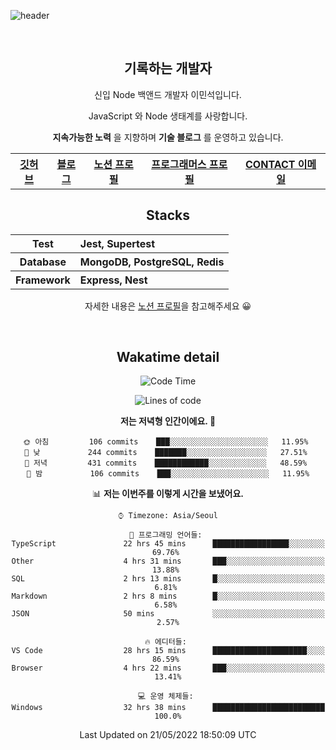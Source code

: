![header](https://capsule-render.vercel.app/api?type=rect&fontColor=f5f6fa&color=192a56&height=220&section=header&text=MinSeok%20Lee&fontSize=40)

&nbsp;

<h2 font-size="20px" align="center"> 기록하는 개발자 </h2>

<div align="center">
  
  <p>신입 Node 백앤드 개발자 이민석입니다.</p>
  <p>JavaScript 와 Node 생태계를 사랑합니다.</p>
  <p><strong>지속가능한 노력</strong> 을 지향하며 <strong>기술 블로그</strong> 를 운영하고 있습니다.</p>
  
  <p></p>
  <table>
    <tr>
      <th>
          <a href="https://github.com/unchaptered"> 깃허브 </a>
      </th>
      <th>
          <a href="https://velog.io/@unchapterd"> 블로그 </a>
      </th>
      <th>
          <a href="https://www.notion.so/9cf275a5af0441529ba7ba43f0d51f40"> 노션 프로필 </a>
      </th>
      <th>
          <a href="https://programmers.co.kr/pr/workstation19961002_3722"> 프로그래머스 프로필 </a>
      </th>
      <th>
          <a href="workstation19961002@gamil.com"> CONTACT 이메일 </a>
      </th>
    </tr>
  </table>
 

<h2 font-size="20px" align="center"> Stacks </h2>

<div align="center">
  <table font-weight="100">
    <tr>
      <th>Test</th>
      <th align="left">Jest, Supertest</th>
    </tr>
    <tr>
      <th>Database</th>
      <th align="left">MongoDB, PostgreSQL, Redis</th>
    </tr>
    <tr>
      <th>Framework</th>
      <th align="left">Express, Nest</th>
    </tr>
  </table>
  
  <footer> 자세한 내용은 <a href="https://band-queen-769.notion.site/9cf275a5af0441529ba7ba43f0d51f40">노션 프로필</a>을 참고해주세요 😀 </footer>
  
</div>
  
&nbsp;

<h2 font-size="20px" align="center"> Wakatime detail </h2>

<div align="center">

<!--START_SECTION:waka-->
![Code Time](http://img.shields.io/badge/Code%20Time-0%20secs-blue)

![Lines of code](https://img.shields.io/badge/%EC%A0%80%EB%8A%94%20%EC%97%AC%ED%83%9C%EA%B9%8C%EC%A7%80%20-843%20Thousand%20%EC%A4%84%EC%9D%98%20%EC%BD%94%EB%93%9C%EB%A5%BC%20%EC%9E%91%EC%84%B1%ED%96%88%EC%96%B4%EC%9A%94.-blue)

**저는 저녁형 인간이에요. 🦉** 

```text
🌞 아침         106 commits    ███░░░░░░░░░░░░░░░░░░░░░░   11.95% 
🌆 낮　         244 commits    ███████░░░░░░░░░░░░░░░░░░   27.51% 
🌃 저녁         431 commits    ████████████░░░░░░░░░░░░░   48.59% 
🌙 밤　         106 commits    ███░░░░░░░░░░░░░░░░░░░░░░   11.95%

```


📊 **저는 이번주를 이렇게 시간을 보냈어요.** 

```text
⌚︎ Timezone: Asia/Seoul

💬 프로그래밍 언어들: 
TypeScript               22 hrs 45 mins      █████████████████░░░░░░░░   69.76% 
Other                    4 hrs 31 mins       ███░░░░░░░░░░░░░░░░░░░░░░   13.88% 
SQL                      2 hrs 13 mins       █░░░░░░░░░░░░░░░░░░░░░░░░   6.81% 
Markdown                 2 hrs 8 mins        █░░░░░░░░░░░░░░░░░░░░░░░░   6.58% 
JSON                     50 mins             ░░░░░░░░░░░░░░░░░░░░░░░░░   2.57%

🔥 에디터들: 
VS Code                  28 hrs 15 mins      █████████████████████░░░░   86.59% 
Browser                  4 hrs 22 mins       ███░░░░░░░░░░░░░░░░░░░░░░   13.41%

💻 운영 체제들: 
Windows                  32 hrs 38 mins      █████████████████████████   100.0%

```


 Last Updated on 21/05/2022 18:50:09 UTC
<!--END_SECTION:waka-->
  
</div>

